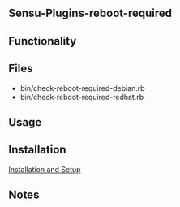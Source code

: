 ## Sensu-Plugins-reboot-required

## Functionality

## Files
 * bin/check-reboot-required-debian.rb
 * bin/check-reboot-required-redhat.rb

## Usage

## Installation

[Installation and Setup](http://sensu-plugins.io/docs/installation_instructions.html)

## Notes
